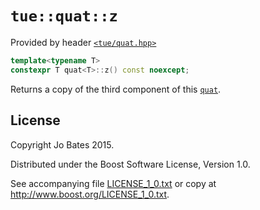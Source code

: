 `tue::quat::z`
==============
Provided by header [`<tue/quat.hpp>`](../../headers/quat.md)

```c++
template<typename T>
constexpr T quat<T>::z() const noexcept;
```

Returns a copy of the third component of this [`quat`](../../headers/quat.md).

License
-------
Copyright Jo Bates 2015.

Distributed under the Boost Software License, Version 1.0.

See accompanying file [LICENSE_1_0.txt](../../../LICENSE_1_0.txt) or copy at
http://www.boost.org/LICENSE_1_0.txt.
